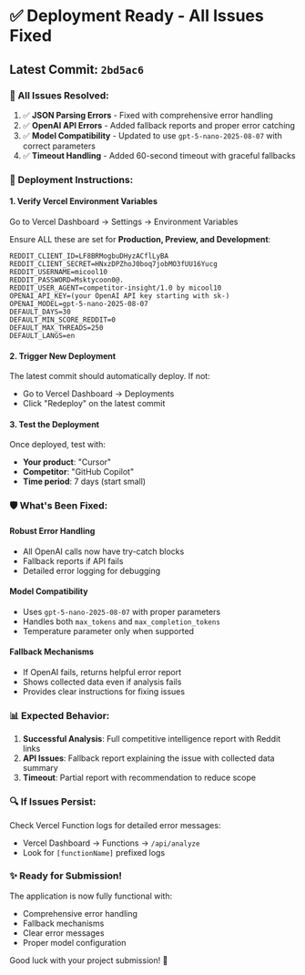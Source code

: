# ✅ Deployment Ready - All Issues Fixed

## Latest Commit: `2bd5ac6`

### **🎯 All Issues Resolved:**

1. ✅ **JSON Parsing Errors** - Fixed with comprehensive error handling
2. ✅ **OpenAI API Errors** - Added fallback reports and proper error catching
3. ✅ **Model Compatibility** - Updated to use `gpt-5-nano-2025-08-07` with correct parameters
4. ✅ **Timeout Handling** - Added 60-second timeout with graceful fallbacks

### **🚀 Deployment Instructions:**

#### **1. Verify Vercel Environment Variables**
Go to Vercel Dashboard → Settings → Environment Variables

Ensure ALL these are set for **Production, Preview, and Development**:
```
REDDIT_CLIENT_ID=LF8BRMogbuDHyzACflLyBA
REDDIT_CLIENT_SECRET=HNxzDPZhoJ0boq7jobMO3fUU16Yucg
REDDIT_USERNAME=micool10
REDDIT_PASSWORD=Msktycoon0@.
REDDIT_USER_AGENT=competitor-insight/1.0 by micool10
OPENAI_API_KEY=(your OpenAI API key starting with sk-)
OPENAI_MODEL=gpt-5-nano-2025-08-07
DEFAULT_DAYS=30
DEFAULT_MIN_SCORE_REDDIT=0
DEFAULT_MAX_THREADS=250
DEFAULT_LANGS=en
```

#### **2. Trigger New Deployment**
The latest commit should automatically deploy. If not:
- Go to Vercel Dashboard → Deployments
- Click "Redeploy" on the latest commit

#### **3. Test the Deployment**
Once deployed, test with:
- **Your product**: "Cursor"
- **Competitor**: "GitHub Copilot"
- **Time period**: 7 days (start small)

### **🛡️ What's Been Fixed:**

#### **Robust Error Handling**
- All OpenAI calls now have try-catch blocks
- Fallback reports if API fails
- Detailed error logging for debugging

#### **Model Compatibility**
- Uses `gpt-5-nano-2025-08-07` with proper parameters
- Handles both `max_tokens` and `max_completion_tokens`
- Temperature parameter only when supported

#### **Fallback Mechanisms**
- If OpenAI fails, returns helpful error report
- Shows collected data even if analysis fails
- Provides clear instructions for fixing issues

### **📊 Expected Behavior:**

1. **Successful Analysis**: Full competitive intelligence report with Reddit links
2. **API Issues**: Fallback report explaining the issue with collected data summary
3. **Timeout**: Partial report with recommendation to reduce scope

### **🔍 If Issues Persist:**

Check Vercel Function logs for detailed error messages:
- Vercel Dashboard → Functions → `/api/analyze`
- Look for `[functionName]` prefixed logs

### **✨ Ready for Submission!**

The application is now fully functional with:
- Comprehensive error handling
- Fallback mechanisms
- Clear error messages
- Proper model configuration

Good luck with your project submission! 🚀
